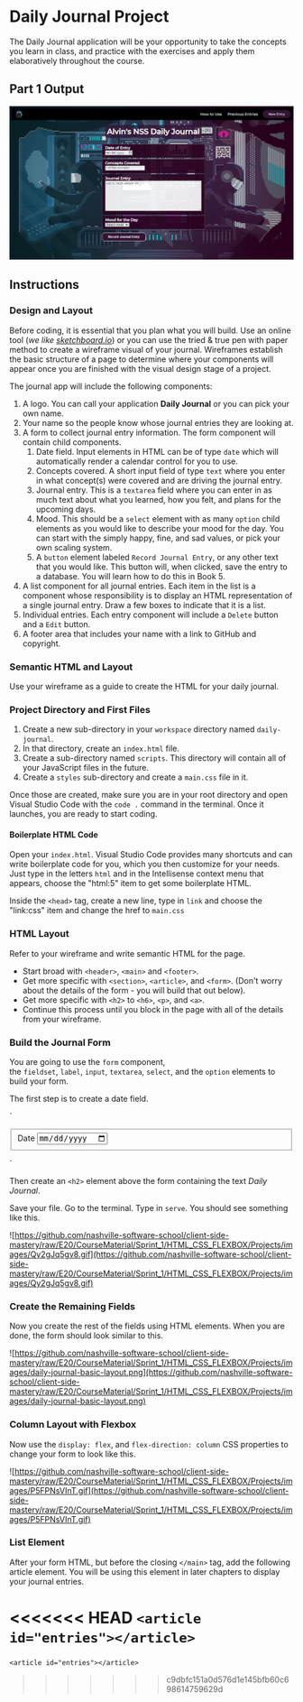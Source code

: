 # Daily Journal Project
The Daily Journal application will be your opportunity to take the concepts you learn in class, and practice with the exercises and apply them elaboratively throughout the course.
## **Part 1 Output**

![Project Screenshot](https://github.com/alvinwendt/daily-journal/blob/main/img/Screenshot%20of%20Alvin%20Journal.jpg?raw=true)

## **Instructions**

### **Design and Layout**

Before coding, it is essential that you plan what you will build. Use an online tool (*we like [sketchboard.io](https://sketchboard.io/)*) or you can use the tried & true pen with paper method to create a wireframe visual of your journal. Wireframes establish the basic structure of a page to determine where your components will appear once you are finished with the visual design stage of a project.

The journal app will include the following components:

1. A logo. You can call your application **Daily Journal** or you can pick your own name.
2. Your name so the people know whose journal entries they are looking at.
3. A form to collect journal entry information. The form component will contain child components.
    1. Date field. Input elements in HTML can be of type `date` which will automatically render a calendar control for you to use.
    2. Concepts covered. A short input field of type `text` where you enter in what concept(s) were covered and are driving the journal entry.
    3. Journal entry. This is a `textarea` field where you can enter in as much text about what you learned, how you felt, and plans for the upcoming days. 
    4. Mood. This should be a `select` element with as many `option` child elements as you would like to describe your mood for the day. You can start with the simply happy, fine, and sad values, or pick your own scaling system.
    5. A `button` element labeled `Record Journal Entry`, or any other text that you would like. This button will, when clicked, save the entry to a database. You will learn how to do this in Book 5.
4. A list component for all journal entries. Each item in the list is a component whose responsibility is to display an HTML representation of a single journal entry. Draw a few boxes to indicate that it is a list.
5. Individual entries. Each entry component will include a `Delete` button and a `Edit` button.
6. A footer area that includes your name with a link to GitHub and copyright.

### **Semantic HTML and Layout**

Use your wireframe as a guide to create the HTML for your daily journal.

### **Project Directory and First Files**

1. Create a new sub-directory in your `workspace` directory named `daily-journal`.
2. In that directory, create an `index.html` file.
3. Create a sub-directory named `scripts`. This directory will contain all of your JavaScript files in the future.
4. Create a `styles` sub-directory and create a `main.css` file in it.

Once those are created, make sure you are in your root directory and open Visual Studio Code with the `code .` command in the terminal. Once it launches, you are ready to start coding.

#### **Boilerplate HTML Code**

Open your `index.html`. Visual Studio Code provides many shortcuts and can write boilerplate code for you, which you then customize for your needs. Just type in the letters `html` and in the Intellisense context menu that appears, choose the "html:5" item to get some boilerplate HTML.

Inside the `<head>` tag, create a new line, type in `link` and choose the "link:css" item and change the href to `main.css`

### **HTML Layout**

Refer to your wireframe and write semantic HTML for the page.

- Start broad with `<header>`, `<main>` and `<footer>`.
- Get more specific with `<section>`, `<article>`, and `<form>`. (Don't worry about the details of the form - you will build that out below).
- Get more specific with `<h2>` to `<h6>`, `<p>`, and `<a>`.
- Continue this process until you block in the page with all of the details from your wireframe.

### **Build the Journal Form**

You are going to use the `form` component, the `fieldset`, `label`, `input`, `textarea`, `select`, and the `option` elements to build your form.

The first step is to create a date field.

`<main id="container">
    <form class="entryForm">
        <fieldset>
            <label for="entryDate">Date</label>
            <input type="date" name="entryDate" class="entryForm__date">
        </fieldset>
    </form>
</main>`

Then create an `<h2>` element above the form containing the text *Daily Journal*.

Save your file. Go to the terminal. Type in `serve`. You should see something like this.

![https://github.com/nashville-software-school/client-side-mastery/raw/E20/CourseMaterial/Sprint_1/HTML_CSS_FLEXBOX/Projects/images/Qy2gJq5gv8.gif](https://github.com/nashville-software-school/client-side-mastery/raw/E20/CourseMaterial/Sprint_1/HTML_CSS_FLEXBOX/Projects/images/Qy2gJq5gv8.gif)

### **Create the Remaining Fields**

Now you create the rest of the fields using HTML elements. When you are done, the form should look similar to this.

![https://github.com/nashville-software-school/client-side-mastery/raw/E20/CourseMaterial/Sprint_1/HTML_CSS_FLEXBOX/Projects/images/daily-journal-basic-layout.png](https://github.com/nashville-software-school/client-side-mastery/raw/E20/CourseMaterial/Sprint_1/HTML_CSS_FLEXBOX/Projects/images/daily-journal-basic-layout.png)

### **Column Layout with Flexbox**

Now use the `display: flex`, and `flex-direction: column` CSS properties to change your form to look like this.

![https://github.com/nashville-software-school/client-side-mastery/raw/E20/CourseMaterial/Sprint_1/HTML_CSS_FLEXBOX/Projects/images/P5FPNsVInT.gif](https://github.com/nashville-software-school/client-side-mastery/raw/E20/CourseMaterial/Sprint_1/HTML_CSS_FLEXBOX/Projects/images/P5FPNsVInT.gif)

### **List Element**

After your form HTML, but before the closing `</main>` tag, add the following article element. You will be using this element in later chapters to display your journal entries.

<<<<<<< HEAD
`<article id="entries"></article>`
=======
`<article id="entries"></article>`
>>>>>>> c9dbfc151a0d576d1e145bfb60c698614759629d
